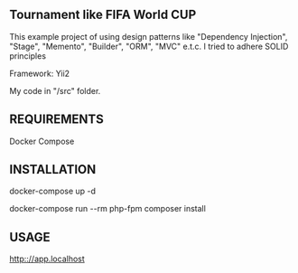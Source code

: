 Tournament like FIFA World CUP
------------

This example project of using design patterns like "Dependency Injection", "Stage", "Memento", "Builder", "ORM", "MVC" e.t.c.
I tried to adhere SOLID principles

Framework: Yii2

My code in "/src" folder.

REQUIREMENTS
------------
Docker Compose

INSTALLATION
------------

docker-compose up -d

docker-compose run --rm php-fpm composer install

USAGE
------------

<a href="http://app.localhost">http:://app.localhost</a>